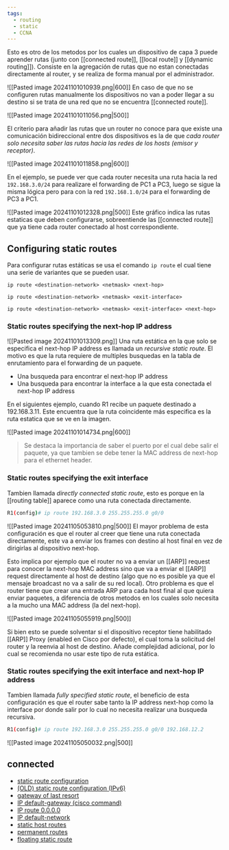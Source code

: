 ```yaml
---
tags:
  - routing
  - static
  - CCNA
---
```

Esto es otro de los metodos por los cuales un dispositivo de capa 3 puede aprender rutas (junto con [[connected route]], [[local route]] y [[dynamic routing]]). Consiste en la agregación de rutas que no estan conectadas directamente al router, y se realiza de forma manual por el administrador. 

![[Pasted image 20241101010939.png|600]]
En caso de que no se configuren rutas manualmente los dispositivos no van a poder llegar a su destino si se trata de una red que no se encuentra [[connected route]]. 

![[Pasted image 20241101011056.png|500]]

El criterio para añadir las rutas que un router no conoce para que existe una comunicación bidireccional entre dos dispositivos es la de que _cada router solo necesita saber las rutas hacia las redes de los hosts (emisor y receptor)_. 

![[Pasted image 20241101011858.png|600]]

En el ejemplo, se puede ver que cada router necesita una ruta hacia la red `192.168.3.0/24` para realizare el forwarding de PC1 a PC3, luego se sigue la misma lógica pero para con la red `192.168.1.0/24` para el forwarding de PC3 a PC1. 

![[Pasted image 20241101012328.png|500]]
Este gráfico indica las rutas estaticas que deben configurarse, sobreentiende las [[connected route]] que ya tiene cada router conectado al host correspondiente. 

## Configuring static routes 

Para configurar rutas estáticas se usa el comando `ip route` el cual tiene una serie de variantes que se pueden usar. 

```
ip route <destination-network> <netmask> <next-hop>

ip route <destination-network> <netmask> <exit-interface>

ip route <destination-network> <netmask> <exit-interface> <next-hop>
```

### Static routes specifying the next-hop IP address

![[Pasted image 20241101013309.png]]
Una ruta estática en la que solo se especifica el next-hop IP address es llamada un _recursive static route_. El motivo es que la ruta requiere de multiples busquedas en la tabla de enrutamiento para el forwarding de un paquete. 
- Una busqueda para encontrar el next-hop IP address 
- Una busqueda para encontrar la interface a la que esta conectada el next-hop IP address 

En el siguientes ejemplo, cuando R1 recibe un paquete destinado a 192.168.3.11. Este encuentra que la ruta coincidente más especifica es la ruta estatica que se ve en la imagen. 

![[Pasted image 20241101014734.png|600]]

> Se destaca la importancia de saber el puerto por el cual debe salir el paquete, ya que tambien se debe tener la MAC address de next-hop para el ethernet header. 

### Static routes specifying the exit interface 
Tambien llamada _directly connected static route_, esto es porque en la [[routing table]] aparece como una ruta conectada directamente. 
``` bash
R1(config)# ip route 192.168.3.0 255.255.255.0 g0/0
```
![[Pasted image 20241105053810.png|500]]
El mayor problema de esta configuración es que el router al creer que tiene una ruta conectada directamente, este va a enviar los frames con destino al host final en vez de dirigirlas al dispositivo next-hop.

Esto implica por ejemplo que el router no va a enviar un [[ARP]] request para conocer la next-hop  MAC address sino que va a enviar el [[ARP]] request directamente al host de destino (algo que no es posible ya que el mensaje broadcast no va a salir de su red local). Otro problema es que el router tiene que crear una entrada ARP para cada host final al que quiera enviar paquetes, a diferencia de otros metodos en los cuales solo necesita a la mucho una MAC address (la del next-hop).

![[Pasted image 20241105055919.png|500]]

Si bien esto se puede solventar si el dispositivo receptor tiene habilitado [[ARP]] Proxy (enabled en Cisco por defecto), el cual toma la solicitud del router y la reenvia al host de destino. Añade complejidad adicional, por lo cual se recomienda no usar este tipo de ruta estática. 

### Static routes specifying the exit interface and next-hop IP address
Tambien llamada _fully specified static route_, el beneficio de esta configuración es que el router sabe tanto la IP address next-hop como la interface por donde salir por lo cual no necesita realizar una busqueda recursiva.  

``` bash
R1(config)# ip route 192.168.3.0 255.255.255.0 g0/0 192.168.12.2
```
![[Pasted image 20241105050032.png|500]]

## connected
- [static route configuration](static%20route%20configuration.md) 
- [(OLD) static route configuration (IPv6)]((OLD)%20static%20route%20configuration%20(IPv6).md) 
- [gateway of last resort](pseudo-trash/gateway%20of%20last%20resort.md) 
- [IP default-gateway (cisco command)](IP%20default-gateway%20(cisco%20command).md) 
- [IP route 0.0.0.0](pseudo-trash/IP%20route%200.0.0.0.md) 
- [IP default-network](pseudo-trash/IP%20default-network.md) 
- [static host routes](pseudo-trash/static%20host%20routes.md) 
- [permanent routes](permanent%20routes.md) 
- [floating static route](floating%20static%20route.md) 


